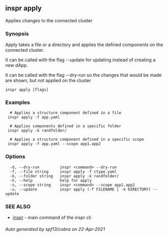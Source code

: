## inspr apply

Applies changes to the connected cluster

### Synopsis


Apply takes a file or a directory and applies the defined components on the connected cluster.

It can be called with the flag --update for updating instead of creating a new dApp.

It can be called with the flag --dry-run so the changes that would be made are shown, but not applied on the cluster
		

```
inspr apply [flags]
```

### Examples

```
  # Applies a structure component defined in a file
 inspr apply -f app.yaml

  # Applies components defined in a specific folder
 inspr apply -k randfolder/

  # Applies a structure component defined in a specific scope
 inspr apply -f app.yaml --scope app1.app2

```

### Options

```
  -d, --dry-run         inspr <command> --dry-run
  -f, --file string     inspr apply -f ctype.yaml
  -k, --folder string   inspr apply -k randfolder/
  -h, --help            help for apply
  -s, --scope string    inspr <command> --scope app1.app2
  -u, --update          inspr apply (-f FILENAME | -k DIRECTORY) --update
```

### SEE ALSO

* [inspr](inspr.md)	 - main command of the inspr cli

###### Auto generated by spf13/cobra on 22-Apr-2021
